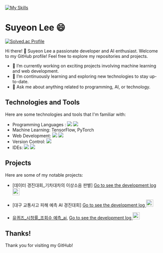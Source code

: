 

<!--
**LEESUSUSUSU/LEESUSUSUSU** is a ✨ _special_ ✨ repository because its `README.md` (this file) appears on your GitHub profile.

Here are some ideas to get you started:


- 🔭 I’m currently working on ...
- 🌱 I’m currently learning ...
- 👯 I’m looking to collaborate on ...
- 🤔 I’m looking for help with ...
- 💬 Ask me about ...
- 📫 How to reach me: ...
- 😄 Pronouns: ...
- ⚡ Fun fact: ...
-->






<!--<p align="left">
<img height="150em" src="https://github-readme-stats.vercel.app/api?username=SuYeun&theme=flag-india&show_icons=true&include_all_commits=true&bg_color=30,e96443,904e95&title_color=fff&text_color=fff">
<img height="150em" src="https://github-readme-stats.vercel.app/api/top-langs?username=SuYeun&theme=flag-india&show_icons=true&include_all_commits=true&bg_color=30,e96443,904e95&title_color=fff&text_color=fff">

</p>-->

[![My Skills](https://skillicons.dev/icons?i=java,spring,python,tensorflow,mysql,git,&theme=light)](https://skillicons.dev)


# Suyeon Lee 😄

[![Solved.ac Profile](http://mazassumnida.wtf/api/v2/generate_badge?boj=pio023)](https://solved.ac/pio023/)


Hi there! 👋 Suyeon Lee a passionate developer and AI enthusiast. Welcome to my GitHub profile! Feel free to explore my repositories and projects.

- 🔭 I’m currently working on exciting projects involving machine learning and web development.
- 🌱 I’m continuously learning and exploring new technologies to stay up-to-date.
- 💬 Ask me about anything related to programming, AI, or technology.

## Technologies and Tools

Here are some technologies and tools that I'm familiar with:

- Programming Languages :  <img src="https://img.shields.io/badge/Python-3776AB?style=flat-square&logo=Python&logoColor=white"/> <img src="https://img.shields.io/badge/java-007396?style=flat-square&logo=java&logoColor=white"/>
- Machine Learning:  TensorFlow, PyTorch
- Web Development:  <img src="https://img.shields.io/badge/Flask-000000?style=flat-square&logo=flask&logoColor=white"/> <img src="https://img.shields.io/badge/React-61DAFB?style=flat-square&logo=React&logoColor=black"/>
- Version Control:  <img src="https://img.shields.io/badge/Git-F05032?style=flat-square&logo=git&logoColor=white"/>
- IDEs:  <img src="https://img.shields.io/badge/Visual Studio Code-007ACC?style=flat-square&logo=Visual Studio Code&logoColor=white"/> <img src="https://img.shields.io/badge/Google Colab-F9AB00?style=flat-square&logo=Google Colab&logoColor=white"/>

## Projects

Here are some of my notable projects:


- [데이터 경진대회_기차대차의 이상소음 판별] <a href="https://shrub-snap-550.notion.site/02bdf271067b4de6bd30e72e18cc2522?pvs=4"> Go to see the development log  <img width="23" src="[https://upload.wikimedia.org/wikipedia/commons/e/e9/Notion-logo.svg](https://shrub-snap-550.notion.site/02bdf271067b4de6bd30e72e18cc2522?pvs=4](https://suyeun.notion.site/AI-DATA-AI-fft-cnn-8b939e6cbd9f4e4390a5c6f8b3c48c24?pvs=4)"> </a>

- [대구 교통사고 피해 예측 AI 경진대회] <a href="https://shrub-snap-550.notion.site/02bdf271067b4de6bd30e72e18cc2522?pvs=4"> Go to see the development log  <img width="23" src="[https://upload.wikimedia.org/wikipedia/commons/e/e9/Notion-logo.svg](https://shrub-snap-550.notion.site/02bdf271067b4de6bd30e72e18cc2522?pvs=4](https://suyeun.notion.site/AI-xgboost-320c7cdfe7e24e08bb26b7e203b28bd7?pvs=4)"> </a>

- [유퀴즈_시청률_조회수 예측_ai](https://github.com/LEESUSUSUSU/youquiz), <a href="[https://shrub-snap-550.notion.site/02bdf271067b4de6bd30e72e18cc2522?pvs=4](https://suyeun.notion.site/_-d76a587c4b9c4ab3b9f8102d189d8df5?pvs=4)">Go to see the development log  <img width="23" src="https://upload.wikimedia.org/wikipedia/commons/e/e9/Notion-logo.svg"> </a>





## Thanks!

Thank you for visiting my GitHub!



